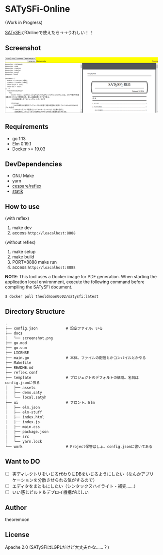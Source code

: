 # SATySFi-Online
(Work in Progress)

[SATySFi](https://github.com/gfngfn/SATySFi)がOnlineで使えたら→→うれしい！！

## Screenshot

![](docs/screenshot.png)

## Requirements

- go 1.13
- Elm 0.19.1
- Docker >= 19.03

## DevDependencies

- GNU Make
- yarn
- [cespare/reflex](https://github.com/cespare/reflex)
- [statik](https://github.com/rakyll/statik)

## How to use

(with reflex)

1. make dev
2. access `http://loacalhost:8888`

(without reflex)
1. make setup
2. make build
3. PORT=8888 make run
4. access `http://loacalhost:8888`

**NOTE**: This tool uses a Docker image for PDF generation. When starting the application local environment, execute the following command before compiling the SATySFi document.

```
$ docker pull theoldmoon0602/satysfi:latest
```

## Directory Structure

```
.
├── config.json             # 設定ファイル。いる
├── docs
│   └── screenshot.png
├── go.mod
├── go.sum
├── LICENSE
├── main.go                 # 本体。ファイルの配信とかコンパイルとかやる
├── Makefile
├── README.md
├── reflex.conf
├── template                # プロジェクトのデフォルトの構成。名前はconfig.jsonに依る
│   ├── assets
│   ├── demo.saty
│   └── local.satyh
├── ui                      # フロント。Elm
│   ├── elm.json
│   ├── elm-stuff
│   ├── index.html
│   ├── index.js
│   ├── main.css
│   ├── package.json
│   ├── src
│   └── yarn.lock
└── work                    # Project保管ばしょ。config.jsonに書いてある

```

## Want to DO

- [ ] 実ディレクトリをいじる代わりにDBをいじるようにしたい（なんかアプリケーションを分散させられる気がするので）
- [ ] エディタをまともにしたい（シンタックスハイライト・補完……）
- [ ] いい感じビルド＆デプロイ機構がほしい

## Author

theoremoon

## License

Apache 2.0 (SATySFiはLGPLだけど大丈夫かな……？)
